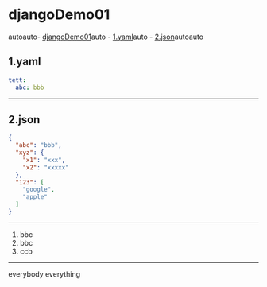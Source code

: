# djangoDemo01

autoauto- [djangoDemo01](#djangodemo01)auto    - [1.yaml](#1yaml)auto    - [2.json](#2json)autoauto
## 1.yaml
```yaml
tett:
  abc: bbb
```
------
## 2.json
```json
{
  "abc": "bbb",
  "xyz": {
    "x1": "xxx",
    "x2": "xxxxx"
  },
  "123": [
    "google",
    "apple"
  ]
}
```
------
1. bbc
2. bbc
3. ccb
------
everybody
everything
